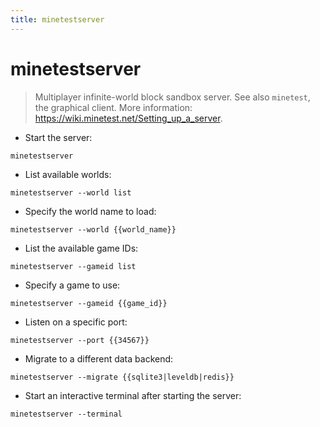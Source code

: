 ```yaml
---
title: minetestserver
---
```

# minetestserver

> Multiplayer infinite-world block sandbox server.
> See also `minetest`, the graphical client.
> More information: <https://wiki.minetest.net/Setting_up_a_server>.

- Start the server:

`minetestserver`

- List available worlds:

`minetestserver --world list`

- Specify the world name to load:

`minetestserver --world {{world_name}}`

- List the available game IDs:

`minetestserver --gameid list`

- Specify a game to use:

`minetestserver --gameid {{game_id}}`

- Listen on a specific port:

`minetestserver --port {{34567}}`

- Migrate to a different data backend:

`minetestserver --migrate {{sqlite3|leveldb|redis}}`

- Start an interactive terminal after starting the server:

`minetestserver --terminal`

